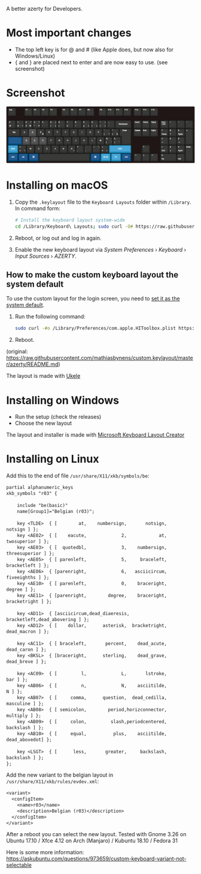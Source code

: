 A better azerty for Developers.

# Most important changes

- The top left key is for @ and # (like Apple does, but now also for Windows/Linux)
- { and } are placed next to enter and are now easy to use. (see screenshot)

# Screenshot

![Layout](/keyboard-layout.png)

# Installing on macOS

1. Copy the `.keylayout` file to the `Keyboard Layouts` folder within `/Library`. In command form:

	```bash
	# Install the keyboard layout system-wide
	cd /Library/Keyboard\ Layouts; sudo curl -O# https://raw.githubusercontent.com/r03/azerty/master/mac/r03.keylayout
	```

2. Reboot, or log out and log in again.

3. Enable the new keyboard layout via _System Preferences_ › _Keyboard_ › _Input Sources_ › _AZERTY_.

## How to make the custom keyboard layout the system default

To use the custom layout for the login screen, you need to [set it as the system default](http://apple.stackexchange.com/a/108836/4408).

1. Run the following command:

	```bash
	sudo curl -#o /Library/Preferences/com.apple.HIToolbox.plist https://raw.githubusercontent.com/r03/azerty/master/mac/tmp.plist
	```

2. Reboot.


(original: https://raw.githubusercontent.com/mathiasbynens/custom.keylayout/master/azerty/README.md)

The layout is made with [Ukele](http://scripts.sil.org/cms/scripts/page.php?site_id=nrsi&id=ukelele)

# Installing on Windows

-   Run the setup (check the releases)
-   Choose the new layout

The layout and installer is made with [Microsoft Keyboard Layout Creator](https://msdn.microsoft.com/en-us/globalization/keyboardlayouts.aspx)

# Installing on Linux

Add this to the end of file `/usr/share/X11/xkb/symbols/be`:

    partial alphanumeric_keys
    xkb_symbols "r03" {

        include "be(basic)"
        name[Group1]="Belgian (r03)";

        key <TLDE>  { [        at,    numbersign,       notsign,       notsign ] };
        key <AE02>  { [    eacute,             2,            at,   twosuperior ] };
        key <AE03>  { [  quotedbl,             3,    numbersign, threesuperior ] };
        key <AE05>  { [ parenleft,             5,     braceleft,   bracketleft ] };
        key <AE06>  { [parenright,             6,   asciicircum,   fiveeighths ] };
        key <AE10>  { [ parenleft,             0,    braceright,        degree ] };
        key <AE11>  { [parenright,        degree,    braceright,  bracketright ] };

        key <AD11>  { [asciicircum,dead_diaeresis,  bracketleft,dead_abovering ] };
        key <AD12>  { [    dollar,      asterisk,  bracketright,   dead_macron ] };

        key <AC11>  { [ braceleft,       percent,    dead_acute,    dead_caron ] };
        key <BKSL>  { [braceright,      sterling,    dead_grave,    dead_breve ] };

        key <AC09>  { [         l,             L,       lstroke,           bar ] };
        key <AB06>  { [         n,             N,    asciitilde,             N ] };
        key <AB07>  { [     comma,      question,  dead_cedilla,     masculine ] };
        key <AB08>  { [ semicolon,        period,horizconnector,      multiply ] };
        key <AB09>  { [     colon,         slash,periodcentered,     backslash ] };
        key <AB10>  { [     equal,          plus,    asciitilde,  dead_abovedot] };

        key <LSGT>  { [      less,       greater,     backslash,     backslash ] };
    };

Add the new variant to the belgian layout in `/usr/share/X11/xkb/rules/evdev.xml`:

    <variant>
      <configItem>
        <name>r03</name>
        <description>Belgian (r03)</description>
      </configItem>
    </variant>

After a reboot you can select the new layout.
Tested with Gnome 3.26 on Ubuntu 17.10 / Xfce 4.12 on Arch (Manjaro) / Kubuntu 18.10 / Fedora 31

Here is some more information: https://askubuntu.com/questions/973659/custom-keyboard-variant-not-selectable

